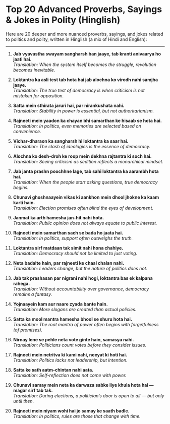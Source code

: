 # Top 20 Advanced Proverbs, Sayings & Jokes in Polity (Hinglish)

Here are 20 deeper and more nuanced proverbs, sayings, and jokes related to politics and polity, written in Hinglish (a mix of Hindi and English):

---

1. **Jab vyavastha swayam sangharsh ban jaaye, tab kranti anivaarya ho jaati hai.**  
   _Translation: When the system itself becomes the struggle, revolution becomes inevitable._

2. **Loktantra ka asli test tab hota hai jab alochna ko virodh nahi samjha jaaye.**  
   _Translation: The true test of democracy is when criticism is not mistaken for opposition._

3. **Satta mein sthirata jaruri hai, par nirankushata nahi.**  
   _Translation: Stability in power is essential, but not authoritarianism._

4. **Rajneeti mein yaadon ka chayan bhi samarthan ke hisaab se hota hai.**  
   _Translation: In politics, even memories are selected based on convenience._

5. **Vichar-dharaon ka sangharsh hi loktantra ka saar hai.**  
   _Translation: The clash of ideologies is the essence of democracy._

6. **Alochna ko desh-droh ke roop mein dekhna rajtantra ki soch hai.**  
   _Translation: Seeing criticism as sedition reflects a monarchical mindset._

7. **Jab janta prashn poochhne lage, tab sahi loktantra ka aarambh hota hai.**  
   _Translation: When the people start asking questions, true democracy begins._

8. **Chunavi ghoshnaayein vikas ki aankhon mein dhool jhokne ka kaam karti hain.**  
   _Translation: Election promises often blind the eyes of development._

9. **Janmat ka arth hamesha jan-hit nahi hota.**  
   _Translation: Public opinion does not always equate to public interest._

10. **Rajneeti mein samarthan sach se bada ho jaata hai.**  
    _Translation: In politics, support often outweighs the truth._

11. **Loktantra sirf matdaan tak simit nahi hona chahiye.**  
    _Translation: Democracy should not be limited to just voting._

12. **Neta badalte hain, par rajneeti ke chaal chalan nahi.**  
    _Translation: Leaders change, but the nature of politics does not._

13. **Jab tak prashasan par nigrani nahi hogi, loktantra bas ek kalpana rahega.**  
    _Translation: Without accountability over governance, democracy remains a fantasy._

14. **Yojnaayein kam aur naare zyada bante hain.**  
    _Translation: More slogans are created than actual policies._

15. **Satta ka mool mantra hamesha bhool se shuru hota hai.**  
    _Translation: The root mantra of power often begins with forgetfulness (of promises)._ 

16. **Nirnay lene se pehle neta vote ginte hain, samasya nahi.**  
    _Translation: Politicians count votes before they consider issues._

17. **Rajneeti mein netritva ki kami nahi, neeyat ki hoti hai.**  
    _Translation: Politics lacks not leadership, but intention._

18. **Satta ke sath aatm-chintan nahi aata.**  
    _Translation: Self-reflection does not come with power._

19. **Chunavi samay mein neta ka darwaza sabke liye khula hota hai — magar sirf tab tak.**  
    _Translation: During elections, a politician’s door is open to all — but only until then._

20. **Rajneeti mein niyam wohi hai jo samay ke saath badle.**  
    _Translation: In politics, rules are those that change with time._


